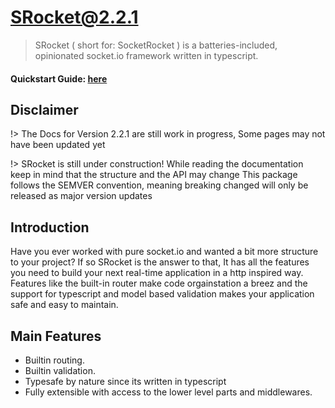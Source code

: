 # SRocket@2.2.1

> SRocket ( short for: SocketRocket ) is a batteries-included, opinionated socket.io framework written in typescript.

#### Quickstart Guide: [here](quickstart.md)

## Disclaimer

!> The Docs for Version 2.2.1 are still work in progress, Some pages may not have been updated
yet

!> SRocket is still under construction!
While reading the documentation keep in mind that the structure and the API may change
This package follows the SEMVER convention, meaning breaking changed will only be released as
major version updates

## Introduction

Have you ever worked with pure socket.io and wanted a bit more structure to your project? If so SRocket is the answer to that,
It has all the features you need to build your next real-time application in a http inspired way. Features like the built-in router
make code orgainstation a breez and the support for typescript and model based validation makes your application safe and easy to maintain.

## Main Features

-   Builtin routing.
-   Builtin validation.
-   Typesafe by nature since its written in typescript
-   Fully extensible with access to the lower level parts and middlewares.
